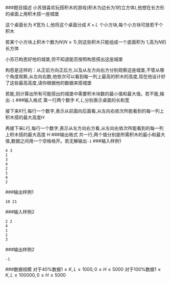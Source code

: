 ###题目描述
小苏很喜欢玩搭积木的游戏(积木为边长为$1$的立方体),他想在长方形的桌面上用积木搭一座城堡

这个桌面长为 $K$宽为 $L$,他将这个桌面分成 $K \times L$ 个小方块,每个小方块可放若干个积木

若某个小方块上积木个数为$N(N \geq 1)$,则这些积木只能组成一个底面积为 $1$,高为$N$的长方体

小苏已构思好他的城堡,但不知道能否按照构思搭出这座城堡

构思是这样的：从正前方向正后方,以及从左方向右方分别观察这座城堡,不管从哪个角度观察,从左向右数,他依次可以看到每一列上最高的积木的高度,现在他设计好了这些最高高度,请你根据他的数据来搭城堡

若能,则计算出所有可能搭出的城堡中需要积木块数的最小值和最大值。若不能,输出`-1`
###输入格式
第一行两个数字 $K,L$,分别表示桌面的长和宽

接下来$K$行,每行一个数字,表示从前面向后面看,从左向右依次所能看到的每一列上积木搭的最大高度$H$

再接下来$L$行,每行一个数字,表示从左方向右方看,从左向右依次所能看到的每一列上积木搭的最大高度 $H$
###输出格式
共一行,两个值分别是所需积木的最小和最大值,数据之间用一个空格格开。若无解输出`-1`
###输入样例1
```
4 3
1
3
4
2
1
4
2
```
###输出样例1
```
10 21
```
###输入样例2
```
2 2
4
1
1
3
```
###输出样例2
```
-1
```
###数据规模
对于$40\%$数据$1 \leq K,L \leq 1000,0 \leq H \leq 5000$
对于$100\%$数据$1 \leq K,L \leq 100000,0 \leq H \leq 5000$
